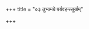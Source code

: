 +++
title = "०३ तुभ्यमग्रे पर्यवहन्त्सूर्याम्"

+++

<div class="js_include" url="/vedAH_Rk/shAkalam/saMhitA/vishvAsa-prastutiH/10/085/38_tubhyamagre_paryavahantsUryAM.md"  newLevelForH1="2" includeTitle="false"> </div>
